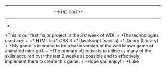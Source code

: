 
******************************************************************
                          **MINI GOLF**
******************************************************************
+
+This is our first major project in the 3rd week of WDI.
+
+The technologies used are:
+
+* HTML 5
+* CSS 3
+* JavaScript (vanilla)
+* jQuery (Library)
+
+My game is intended to be a basic version of the well known game of animated mini-golf. 
+
+The primary objective is to utilise as many of the skills accuired over the last 2 weeks as possible and to effectively implement them to create this game.
+
+Hope you enjoy!
+
+Luke